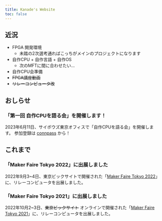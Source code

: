 ```yaml
---
title: Kanade's Website
toc: false
---
```


## 近況

- FPGA 開発環境
  - 未踏の2次選考通ればこっちがメインのプロジェクトになります
- 自作CPU + 自作言語 + 自作OS
  - 次のMFTに間に合わせたい…
- 自作CPU会準備
- ~~FPGA講座動画~~
- ~~リレーコンピュータ改~~

## おしらせ

### 「第一回 自作CPUを語る会」を開催します！

2023年6月11日、サイボウズ東京オフィスで「自作CPUを語る会」を開催します。
参加登録は [connpass](https://connpass.com/event/278142/) から！

## これまで

### 「Maker Faire Tokyo 2022」に出展しました

2022年9月3~4日、東京ビックサイトで開催された「[Maker Faire Tokyo 2022](https://makezine.jp/event/makers-mft2022/m0083/)」に、リレーコンピュータを出展しました。

### 「Maker Faire Tokyo 2021」に出展しました

2022年10月2~3日、~~東京ビックサイト~~ オンラインで開催された「[Maker Faire Tokyo 2021](https://makezine.jp/event/makers-mft2021/m0035/)」に、リレーコンピュータを出展しました。

